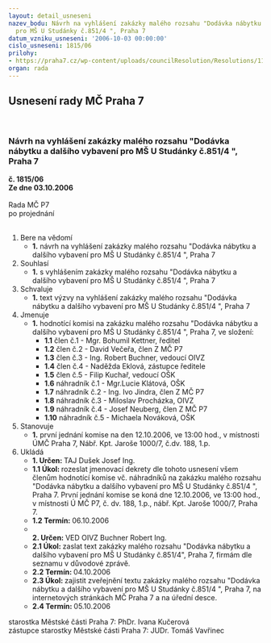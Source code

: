 ```yaml
---
layout: detail_usneseni
nazev_bodu: Návrh na vyhlášení zakázky malého rozsahu "Dodávka nábytku a dalšího vybavení
  pro MŠ U Studánky č.851/4 ", Praha 7
datum_vzniku_usneseni: '2006-10-03 00:00:00'
cislo_usneseni: 1815/06
prilohy:
- https://praha7.cz/wp-content/uploads/councilResolution/Resolutions/11873/51-v%c3%bdzva-n%c3%a1vrh.doc
organ: rada
---
```

<div id="ucUsn_pList" class="usn">
	<span><h2>Usnesení rady MČ Praha 7 </h2>
<br></span><div class="standBody">
<span><h3>Návrh na vyhlášení zakázky malého rozsahu "Dodávka nábytku a dalšího vybavení pro MŠ U Studánky č.851/4 ", Praha 7</h3></span><div class="center">
		<strong>č. 1815/06</strong><br>
	</div>
<div class="center">
		<strong>Ze dne 03.10.2006</strong><br><br>
	</div>Rada MČ P7<br> po projednání<br><br><ol>
<li>Bere na vědomí<ul><li>
<strong>1.</strong> návrh na vyhlášení zakázky malého rozsahu "Dodávka nábytku a dalšího vybavení pro MŠ U Studánky č.851/4 ", Praha 7</li></ul>
</li>
<li>Souhlasí<ul><li>
<strong>1.</strong> s vyhlášením zakázky malého rozsahu "Dodávka nábytku a dalšího vybavení pro MŠ U Studánky č.851/4 ", Praha 7</li></ul>
</li>
<li>Schvaluje<ul><li>
<strong>1.</strong> text výzvy na vyhlášení zakázky malého rozsahu "Dodávka nábytku a dalšího vybavení pro MŠ U Studánky č.851/4 ", Praha 7</li></ul>
</li>
<li>Jmenuje<ul><li>
<strong>1.</strong> hodnotící komisi na zakázku malého rozsahu "Dodávka nábytku a dalšího vybavení pro MŠ U Studánky č.851/4 ", Praha 7, ve složení:<ul>
<li>
<strong>1.1</strong> člen č.1 - Mgr. Bohumil Kettner, ředitel</li>
<li>
<strong>1.2</strong> člen č.2 - David Večeřa, člen Z MČ P7</li>
<li>
<strong>1.3</strong> člen č.3 - Ing. Robert Buchner, vedoucí OIVZ</li>
<li>
<strong>1.4</strong> člen č.4 - Naděžda Eklová, zástupce ředitele </li>
<li>
<strong>1.5</strong> člen č.5 - Filip Kuchař, vedoucí OŠK</li>
<li>
<strong>1.6</strong> náhradník č.1 - Mgr.Lucie Klátová, OŠK</li>
<li>
<strong>1.7</strong> náhradník č.2 - Ing. Ivo Jindra, člen Z MČ P7</li>
<li>
<strong>1.8</strong> náhradník č.3 - Miloslav Procházka, OIVZ</li>
<li>
<strong>1.9</strong> náhradník č.4 - Josef Neuberg, člen Z MČ P7</li>
<li>
<strong>1.10</strong> náhradník č.5 - Michaela Nováková, OŠK</li>
</ul>
</li></ul>
</li>
<li>Stanovuje<ul><li>
<strong>1.</strong> první jednání komise na den 12.10.2006, ve 13:00 hod., v místnosti ÚMČ Praha 7, Nábř. Kpt. Jaroše 1000/7, č.dv. 188, 1.p. </li></ul>
</li>
<li>Ukládá<ul>
<li>
<strong>1. Určen: </strong>TAJ Dušek Josef Ing.</li>
<li>
<strong>1.1 Úkol: </strong>rozeslat jmenovací dekrety dle tohoto usnesení všem členům hodnotící komise vč. náhradníků na zakázku malého rozsahu "Dodávka nábytku a dalšího vybavení pro MŠ U Studánky č.851/4 ", Praha 7. První jednání komise se koná  dne 12.10.2006, ve 13:00 hod., v místnosti Ú MČ P7, č. dv. 188, 1.p., nábř. Kpt. Jaroše 1000/7, Praha 7.  </li>
<li>
<strong>1.2 Termín: </strong>06.10.2006</li>
<li>
<strong><br>2. Určen: </strong>VED OIVZ Buchner Robert Ing.</li>
<li>
<strong>2.1 Úkol: </strong>zaslat text zakázky malého rozsahu "Dodávka nábytku a dalšího vybavení pro MŠ U Studánky č.851/4", Praha 7, firmám dle seznamu v důvodové zprávě. </li>
<li>
<strong>2.2 Termín: </strong>04.10.2006</li>
<li>
<strong>2.3 Úkol: </strong>zajistit zveřejnění textu zakázky malého rozsahu "Dodávka nábytku a dalšího vybavení pro MŠ U Studánky č.851/4 ", Praha 7, na internetových stránkách  MČ Praha 7 a na úřední desce.</li>
<li>
<strong>2.4 Termín: </strong>05.10.2006</li>
</ul>
</li>
</ol>starostka Městské části Praha 7: PhDr. Ivana Kučerová<br>zástupce starostky Městské části Praha 7: JUDr. Tomáš Vavřinec 
</div>
</div>